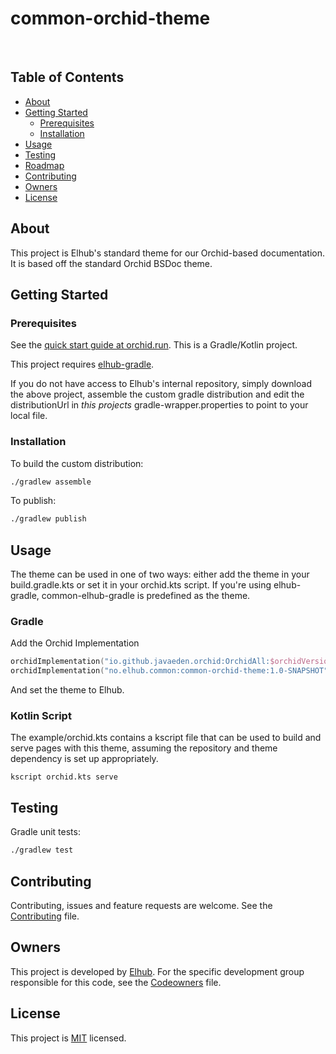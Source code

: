 # common-orchid-theme

[<img src="https://img.shields.io/badge/repo-github-blue" alt=""/>](https://github.com/elhub/common-orchid-theme)
[<img src="https://img.shields.io/badge/issues-jira-orange" alt=""/>](https://jira.elhub.cloud/issues/?jql=project%20%3D%20%22Team%20Dev%22%20AND%20component%20%3D%20common-orchid-theme%20AND%20status%20!%3D%20Done)
[<img src="https://teamcity.elhub.cloud/app/rest/builds/buildType:(id:Common_CommonOrchidTheme_AutoRelease)/statusIcon" alt=""/>](https://teamcity.elhub.cloud/project/Common_CommonOrchidTheme?mode=builds#all-projects)
[<img src="https://sonar.elhub.cloud/api/project_badges/measure?project=no.elhub.common%3Acommon-orchid-theme&metric=alert_status" alt=""/>](https://sonar.elhub.cloud/dashboard?id=no.elhub.common%3Acommon-orchid-theme)
[<img src="https://sonar.elhub.cloud/api/project_badges/measure?project=no.elhub.common%3Acommon-orchid-theme&metric=ncloc" alt=""/>](https://sonar.elhub.cloud/dashboard?id=no.elhub.common%3Acommon-orchid-theme)
[<img src="https://sonar.elhub.cloud/api/project_badges/measure?project=no.elhub.common%3Acommon-orchid-theme&metric=bugs" alt=""/>](https://sonar.elhub.cloud/dashboard?id=no.elhub.common%3Acommon-orchid-theme)
[<img src="https://sonar.elhub.cloud/api/project_badges/measure?project=no.elhub.common%3Acommon-orchid-theme&metric=vulnerabilities" alt=""/>](https://sonar.elhub.cloud/dashboard?id=no.elhub.common%3Acommon-orchid-theme)
[<img src="https://sonar.elhub.cloud/api/project_badges/measure?project=no.elhub.common%3Acommon-orchid-theme&metric=coverage" alt=""/>](https://sonar.elhub.cloud/dashboard?id=no.elhub.common%3Acommon-orchid-theme)

## Table of Contents

* [About](#about)
* [Getting Started](#getting-started)
  * [Prerequisites](#prerequisites)
  * [Installation](#installation)
* [Usage](#usage)
* [Testing](#testing)
* [Roadmap](#roadmap)
* [Contributing](#contributing)
* [Owners](#owners)
* [License](#license)


## About

This project is Elhub's standard theme for our Orchid-based documentation. It is based off the standard Orchid BSDoc theme.

## Getting Started

### Prerequisites

See the [quick start guide at orchid.run](https://orchid.run/wiki/user-manual/getting-started/quickstart). This is a
Gradle/Kotlin project.

This project requires [elhub-gradle](https://github.com/elhub/common-elhub-gradle).

If you do not have access to Elhub's internal repository, simply download the above project, assemble the custom gradle
distribution and edit the distributionUrl in _this projects_ gradle-wrapper.properties to point to your local file. 

### Installation

To build the custom distribution:

```sh
./gradlew assemble
```

To publish:
```sh
./gradlew publish
```

## Usage

The theme can be used in one of two ways: either add the theme in your build.gradle.kts or set it in your orchid.kts
script. If you're using elhub-gradle, common-elhub-gradle is predefined as the theme.

### Gradle

Add the Orchid Implementation 

```kotlin
orchidImplementation("io.github.javaeden.orchid:OrchidAll:$orchidVersion")
orchidImplementation("no.elhub.common:common-orchid-theme:1.0-SNAPSHOT")
```

And set the theme to Elhub.

### Kotlin Script

The example/orchid.kts contains a kscript file that can be used to build and serve pages with this theme,
assuming the repository and theme dependency is set up appropriately.

    kscript orchid.kts serve 

## Testing

Gradle unit tests:

```sh
./gradlew test
```

## Contributing

Contributing, issues and feature requests are welcome. See the 
[Contributing](https://github.com/elhub/common-orchid-theme/blob/main/CONTRIBUTING.md) file.

## Owners

This project is developed by [Elhub](https://wwww.elhub.no). For the specific development group responsible for this
code, see the [Codeowners](https://github.com/elhub/common-orchid-theme/blob/main/CODEOWNERS) file.

## License

This project is [MIT](https://github.com/elhub/common-orchid-theme/blob/main/LICENSE.md) licensed.

